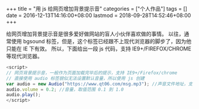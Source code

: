 +++
title = "用 js 给网页增加背景提示音"
categories = ["个人作品"]
tags = []
date = 2016-12-13T14:16:00+08:00
lastmod = 2018-09-28T14:52:46+08:00
+++



给网页增加背景提示音是很多爱好做网站的盲人小伙伴喜欢做的事情。
以往，通常使用 bgsound 标签，但是，这个标签已经跟不上现代浏览器的脚步了，因为他只能在 IE 下有效。
所以，下面给出一段 js 代码，支持 IE9+/FIREFOX/CHROME 等现代浏览器。

```javascript
<script>
// 网页背景提示音，一般作为页面加载完毕后的提示，支持 IE9+/Firefox/chrome
// 直接使用 audio 标签貌似无法设置默认音量，所以使用 js 创建
var audio = new Audio("https://www.qt06.com/msg.mp3"); //声音文件地址，支持mp3 或者 ogg
audio.volume = 0.2; //音量，取值范围 0.1 到 1.0
audio.play();
</script>
```
